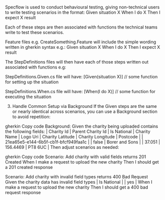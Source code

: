 Specflow is used to conduct behavioural testing, giving non-technical users to write testing scenarios in the format:
Given situation X
When I do X
Then I expect X result

Each of these steps are then associated with functions the technical teams write to test these scenarios.

Feature files e.g. CreateSomething.Feature will include the simple wording written in gherkin syntax e.g.:
Given situation X
When I do X
Then I expect X result

The StepDefinitions files will then have each of those steps written out associated with functions e.g:

StepDefinitions.Given.cs file will have:
[Given(situation X)]
// some function for setting up the situation

StepDefinitions.When.cs file will have:
[When(I do X)]
// some function for executing the situation

3. Handle Common Setup via Background
   If the Given steps are the same or nearly identical across scenarios, you can use a Background section to avoid repetition:

gherkin
Copy code
Background:
Given the charity being uploaded contains the following fields:
| Charity Id | Parent Charity Id | Is National | Charity Name | Logo Uri | Charity Latitude | Charity Longitude | Postcode |
| 21ea65e5-e144-6b5f-cb1f-bfcf949faa1c | | false | Borer and Sons | | 37.051 | 156.4469 | PT8 6UC |
Then adjust scenarios as needed:

gherkin
Copy code
Scenario: Add charity with valid fields returns 201 Created
When I make a request to upload the new charity
Then I should get a 201 created response

Scenario: Add charity with invalid field types returns 400 Bad Request
Given the charity data has invalid field types
| Is National |
| yes |
When I make a request to upload the new charity
Then I should get a 400 bad request response
